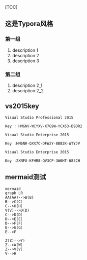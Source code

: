 [TOC]
## 这是Typora风格

### 第一组

1. description 1
2. description 2
3. description 3

### 第二组

1. description 2_1
2. description 2_2

## vs2015key

```
Visual Studio Professional 2015

Key : HMGNV-WCYXV-X7G9W-YCX63-B98R2

Visual Studio Enterprise 2015

Key :HM6NR-QXX7C-DFW2Y-8B82K-WTYJV

Visual Studio Enterprise 2015

Key :2XNFG-KFHR8-QV3CP-3W6HT-683CH
```

## mermaid测试

```
mermaid
graph LR
AA(AA)-->B(B)
B-->C(C)
C-->H(H)
V(V)-->D(D)
C-->D(D)
D-->E(E)
D-->F(F)
E-->G(G)
E-->F

Z(Z)-->Y)
Z-->W(W)
Z-->V(V)
V-->H
```

